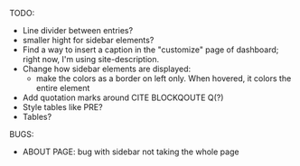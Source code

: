 TODO: 
* Line divider between entries?
* smaller hight for sidebar elements? 
* Find a way to insert a caption in the "customize" page of dashboard; right now, I'm using site-description.
* Change how sidebar elements are displayed: 
	* make the colors as a border on left only. When hovered, it colors the entire element
* Add quotation marks around CITE BLOCKQOUTE Q(?)
* Style tables like PRE? 
* Tables? 


BUGS: 
* ABOUT PAGE: bug with sidebar not taking the whole page